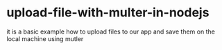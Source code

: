 # upload-file-with-multer-in-nodejs
it is a basic example how to upload files to our app and save them on the local machine using mutler 
